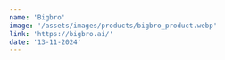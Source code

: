 ```yaml
---
name: 'Bigbro'
image: '/assets/images/products/bigbro_product.webp'
link: 'https://bigbro.ai/'
date: '13-11-2024'
---
```

